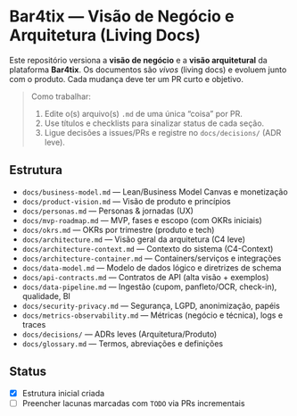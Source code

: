 # Bar4tix — Visão de Negócio e Arquitetura (Living Docs)

Este repositório versiona a **visão de negócio** e a **visão arquitetural** da plataforma **Bar4tix**.
Os documentos são *vivos* (living docs) e evoluem junto com o produto. Cada mudança deve ter um PR curto e objetivo.

> Como trabalhar:
> 1. Edite o(s) arquivo(s) `.md` de uma única “coisa” por PR.
> 2. Use títulos e checklists para sinalizar status de cada seção.
> 3. Ligue decisões a issues/PRs e registre no `docs/decisions/` (ADR leve).

## Estrutura
- `docs/business-model.md` — Lean/Business Model Canvas e monetização
- `docs/product-vision.md` — Visão de produto e princípios
- `docs/personas.md` — Personas & jornadas (UX)
- `docs/mvp-roadmap.md` — MVP, fases e escopo (com OKRs iniciais)
- `docs/okrs.md` — OKRs por trimestre (produto e tech)
- `docs/architecture.md` — Visão geral da arquitetura (C4 leve)
- `docs/architecture-context.md` — Contexto do sistema (C4-Context)
- `docs/architecture-container.md` — Containers/serviços e integrações
- `docs/data-model.md` — Modelo de dados lógico e diretrizes de schema
- `docs/api-contracts.md` — Contratos de API (alta visão + exemplos)
- `docs/data-pipeline.md` — Ingestão (cupom, panfleto/OCR, check-in), qualidade, BI
- `docs/security-privacy.md` — Segurança, LGPD, anonimização, papéis
- `docs/metrics-observability.md` — Métricas (negócio e técnica), logs e traces
- `docs/decisions/` — ADRs leves (Arquitetura/Produto)
- `docs/glossary.md` — Termos, abreviações e definições

## Status
- [x] Estrutura inicial criada
- [ ] Preencher lacunas marcadas com `TODO` via PRs incrementais
